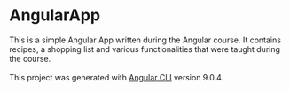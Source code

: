 # AngularApp
This is a simple Angular App written during the Angular course.
It contains recipes, a shopping list and various functionalities that were taught during the course.
</br>
</br>
This project was generated with [Angular CLI](https://github.com/angular/angular-cli) version 9.0.4.
